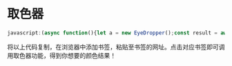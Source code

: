 # 取色器

```js
javascript:(async function(){let a = new EyeDropper();const result = await a.open();alert('取色结果:' + result.sRGBHex)})();
```

将以上代码复制，在浏览器中添加书签，粘贴至书签的网址。点击对应书签即可调用取色器功能，得到你想要的颜色结果！